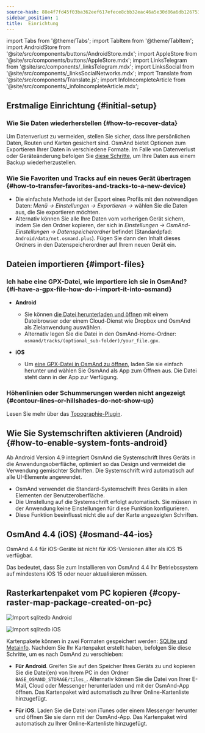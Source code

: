 ```yaml
---
source-hash: 88e4f7fd45f03ba362eef617efece8cbb32eac46a5e30d86a6db12675354fa56
sidebar_position: 1
title:  Einrichtung
---
```

import Tabs from '@theme/Tabs';
import TabItem from '@theme/TabItem';
import AndroidStore from '@site/src/components/buttons/AndroidStore.mdx';
import AppleStore from '@site/src/components/buttons/AppleStore.mdx';
import LinksTelegram from '@site/src/components/_linksTelegram.mdx';
import LinksSocial from '@site/src/components/_linksSocialNetworks.mdx';
import Translate from '@site/src/components/Translate.js';
import InfoIncompleteArticle from '@site/src/components/_infoIncompleteArticle.mdx';



## Erstmalige Einrichtung {#initial-setup}

### Wie Sie Daten wiederherstellen {#how-to-recover-data}

Um Datenverlust zu vermeiden, stellen Sie sicher, dass Ihre persönlichen Daten, Routen und Karten gesichert sind. OsmAnd bietet Optionen zum Exportieren Ihrer Daten in verschiedene Formate. Im Falle von Datenverlust oder Geräteänderung befolgen Sie [diese Schritte](https://osmand.net/docs/user/personal/import-export/#preventing-data-loss), um Ihre Daten aus einem Backup wiederherzustellen.


### Wie Sie Favoriten und Tracks auf ein neues Gerät übertragen {#how-to-transfer-favorites-and-tracks-to-a-new-device}

- Die einfachste Methode ist der Export eines Profils mit den notwendigen Daten: *Menü → Einstellungen → Exportieren →* wählen Sie die Daten aus, die Sie exportieren möchten.
- Alternativ können Sie alle Ihre Daten vom vorherigen Gerät sichern, indem Sie den Ordner kopieren, der sich in *Einstellungen → OsmAnd-Einstellungen → Datenspeicherordner* befindet (Standardpfad: `Android/data/net.osmand.plus`). Fügen Sie dann den Inhalt dieses Ordners in den Datenspeicherordner auf Ihrem neuen Gerät ein.


## Dateien importieren {#import-files}

### Ich habe eine GPX-Datei, wie importiere ich sie in OsmAnd? {#i-have-a-gpx-file-how-do-i-import-it-into-osmand}

- **Android**
    - Sie können [die Datei herunterladen und öffnen](../navigation/setup/gpx-navigation.md) mit einem Dateibrowser oder einem Cloud-Dienst wie Dropbox und OsmAnd als Zielanwendung auswählen.
    - Alternativ legen Sie die Datei in den OsmAnd-Home-Ordner: `osmand/tracks/(optional_sub-folder)/your_file.gpx`.

- **iOS**
    - Um [eine GPX-Datei in OsmAnd zu öffnen](../navigation/setup/gpx-navigation.md), laden Sie sie einfach herunter und wählen Sie OsmAnd als App zum Öffnen aus. Die Datei steht dann in der App zur Verfügung.

### Höhenlinien oder Schummerungen werden nicht angezeigt {#contour-lines-or-hillshades-do-not-show-up}

Lesen Sie mehr über das [Topographie-Plugin](../plugins/topography.md).


## Wie Sie Systemschriften aktivieren (Android) {#how-to-enable-system-fonts-android}

Ab Android Version 4.9 integriert OsmAnd die Systemschrift Ihres Geräts in die Anwendungsoberfläche, optimiert so das Design und vermeidet die Verwendung gemischter Schriften. Die Systemschrift wird automatisch auf alle UI-Elemente angewendet.

- OsmAnd verwendet die Standard-Systemschrift Ihres Geräts in allen Elementen der Benutzeroberfläche.
- Die Umstellung auf die Systemschrift erfolgt automatisch. Sie müssen in der Anwendung keine Einstellungen für diese Funktion konfigurieren.
- Diese Funktion beeinflusst nicht die auf der Karte angezeigten Schriften.


## OsmAnd 4.4 (iOS) {#osmand-44-ios}

OsmAnd 4.4 für iOS-Geräte ist nicht für iOS-Versionen älter als iOS 15 verfügbar.

Das bedeutet, dass Sie zum Installieren von OsmAnd 4.4 Ihr Betriebssystem auf mindestens iOS 15 oder neuer aktualisieren müssen.


<!--
## Storage on an SD card (Android) {#storage-on-an-sd-card-android}

:::note
When you *turn on a USB drive to share files* with a computer or disconnect the SD card through system settings, the external drive is disconnected from the device and all applications running on the external drive are **immediately terminated**. You can [read more here](https://developer.android.com/guide/topics/data/install-location).
:::

### To move the OsmAnd home (maps) folder to an external SD card: {#to-move-the-osmand-home-maps-folder-to-an-external-sd-card}

-   Go to *Settings (on the start screen) →  OsmAnd Settings → Data storage folder*
-   Change the value to a path pointing to the external SD card, on many
    Android systems may contain `/storage/extSdCard` or similar.
    Please note that some versions of Android strictly limit your choice
    of which path will be write-accessible for apps.
-   You are then asked if the contents of the OsmAnd data folder should be moved from
    internal memory to the external SD card.
    You may also perform this manually using a built-in file manager app on the device or via
    connecting the device to a computer as external storage and performing the move from there.


### How do I use my SD card with OsmAnd under Android 4.4+ and 5 {#how-do-i-use-my-sd-card-with-osmand-under-android-44-and-5}

If you update your Android to version 4.4.x, you will experience a known
Android issue with the `WRITE_EXTERNAL_STORAGE` permission: Android has
changed the rules so that from now on no application can write to the
external SD card anywhere outside its new standard folder
`Android/data/[PACKAGE-NAME]`. If OsmAnd was installed before updating
your device to Android 4.4.x, it will continue to work (read-only) with
the old, non-standard osmand folder, but won't be able to update any map
and other files there.

Solutions:

-   Move OsmAnd's data folder osmand to the internal storage. \
     **Drawback:** Internal storage can be rather small.
-   Move OsmAnd's data folder osmand into its standard SD folder, \
    for OsmAnd+ : `(extSdCard)/Android/data/net.osmand.plus/files` \
    for OsmAnd : `(extSdCard)/Android/data/net.osmand/files` \
     **Caution:** Whenever you uninstall OsmAnd now, all your data will
    be erased as well! (Unless you unmount your SD card, or rename the
    net.osmand(.plus) folder before de-installation.)

If you manually want to perform the necessary copies/moves, either use a
PC to perform this action on the SD card, or on the device itself use
the file manager tool **which came pre-installed with your Android**
(only these methods will have the necessary write permission). All copy operations
may also be invoked in OsmAnd itself via `Menu/Settings/General/Data
storage folder` but the copy operations may take a long time or result in
errors (e.g. if the SD card is too full).
-->


## Rasterkartenpaket vom PC kopieren {#copy-raster-map-package-created-on-pc}

<Tabs groupId="operating-systems" queryString="operating-systems">

<TabItem value="android" label="Android">

![Import sqlitedb Android](@site/static/img/plugins/online-maps/import-sqlitedb-android.png)

</TabItem>

<TabItem value="ios" label="iOS">

![Import sqlitedb iOS](@site/static/img/plugins/online-maps/import-sqlitedb-ios.png)  

</TabItem>

</Tabs>

Kartenpakete können in zwei Formaten gespeichert werden: [SQLite und Metainfo](https://osmand.net/docs/user/map/raster-maps). Nachdem Sie Ihr Kartenpaket erstellt haben, befolgen Sie diese Schritte, um es nach OsmAnd zu verschieben:

- **Für Android**. Greifen Sie auf den Speicher Ihres Geräts zu und kopieren Sie die Datei(en) von Ihrem PC in den Ordner `BASE_OSMAND_STORAGE/tiles_`. Alternativ können Sie die Datei von Ihrer E-Mail, Cloud oder Messenger herunterladen und mit der OsmAnd-App öffnen. Das Kartenpaket wird automatisch zu Ihrer Online-Kartenliste hinzugefügt.

- **Für iOS**. Laden Sie die Datei von iTunes oder einem Messenger herunter und öffnen Sie sie dann mit der OsmAnd-App. Das Kartenpaket wird automatisch zu Ihrer Online-Kartenliste hinzugefügt.